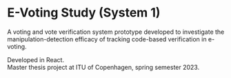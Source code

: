 # E-Voting Study (System 1)

A voting and vote verification system prototype developed to investigate the manipulation-detection efficacy of tracking code-based verification in e-voting.

Developed in React. <br/>
Master thesis project at ITU of Copenhagen, spring semester 2023.
